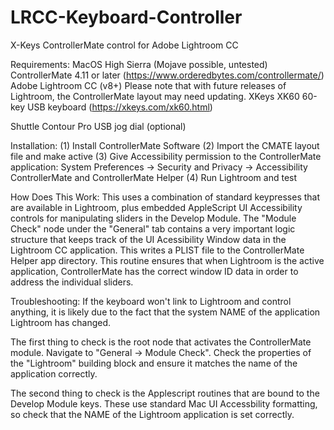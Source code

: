 # LRCC-Keyboard-Controller
X-Keys ControllerMate control for Adobe Lightroom CC

Requirements:
MacOS High Sierra (Mojave possible, untested)
ControllerMate 4.11 or later (https://www.orderedbytes.com/controllermate/)
Adobe Lightroom CC (v8+) 
  Please note that with future releases of Lightroom, the ControllerMate layout may need updating.
XKeys XK60 60-key USB keyboard (https://xkeys.com/xk60.html)

Shuttle Contour Pro USB jog dial (optional)


Installation:
(1) Install ControllerMate Software
(2) Import the CMATE layout file and make active
(3) Give Accessibility permission to the ControllerMate application:
    System Preferences -> Security and Privacy -> Accessibility
    ControllerMate and ControllerMate Helper
(4) Run Lightroom and test

How Does This Work:
This uses a combination of standard keypresses that are available in Lightroom, plus embedded AppleScript UI Accessibility controls for manipulating sliders in the Develop Module. The "Module Check" node under the "General" tab contains a very important logic structure that keeps track of the UI Acessibility Window data in the Lightroom CC application. This writes a PLIST file to the ControllerMate Helper app directory. This routine ensures that when Lightroom is the active application, ControllerMate has the correct window ID data in order to address the individual sliders.

Troubleshooting:
If the keyboard won't link to Lightroom and control anything, it is likely due to the fact that the system NAME of the application Lightroom has changed.

The first thing to check is the root node that activates the ControllerMate module. Navigate to "General -> Module Check".  Check the properties of the "Lightroom" building block and ensure it matches the name of the application correctly.

The second thing to check is the Applescript routines that are bound to the Develop Module keys. These use standard Mac UI Accessbility formatting, so check that the NAME of the Lightroom application is set correctly.
